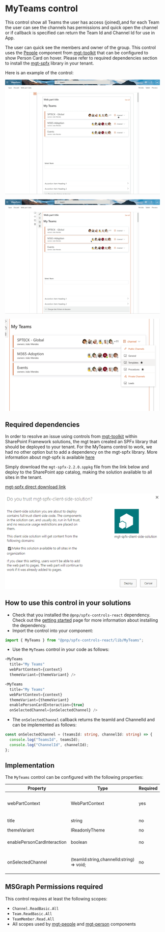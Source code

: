 # MyTeams control

This control show all Teams the user has access (joined),and for each Team the user can see the channels has permissions and quick open the channel or if callback is specified can return the Team Id and Channel Id for use in App.

The user can quick see the members and owner of the group.
This control uses the [People](https://docs.microsoft.com/graph/toolkit/components/people) component from [mgt-toolkit](https://docs.microsoft.com/graph/toolkit/overview) that can be configured to show Person Card on hover. Please refer to required dependencies section to install the [mgt-spfx](https://docs.microsoft.com/graph/toolkit/get-started/mgt-spfx) library in your tenant.

Here is an example of the control:

![myTeams](../assets/myteams01.gif)

![myTeams](../assets/myteams02.gif)

![myTeams](../assets/myteams01.png)

## Required dependencies

In order to resolve an issue using controls from [mgt-toolkit](https://docs.microsoft.com/graph/toolkit/overview) within SharePoint Framework solutions, the mgt team created an SPFx library that should be deployed to your tenant. For the MyTeams control to work, we had no other option but to add a dependency on the mgt-spfx library. More information about mgt-spfx is available [here](https://docs.microsoft.com/graph/toolkit/get-started/mgt-spfx)

Simply download the `mgt-spfx-2.2.0.sppkg` file from the link below and deploy to the SharePoint app catalog, making the solution available to all sites in the tenant.

[mgt-spfx direct download link](https://github.com/microsoftgraph/microsoft-graph-toolkit/releases/download/v2.2.0/mgt-spfx-2.2.0.sppkg)

![myTeams](../assets/mgtSPFxPackageDeploy.png)

## How to use this control in your solutions

- Check that you installed the `@pnp/spfx-controls-react` dependency. Check out the [getting started](../../#getting-started) page for more information about installing the dependency.
- Import the control into your component:

```TypeScript
import { MyTeams } from "@pnp/spfx-controls-react/lib/MyTeams";
```

- Use the `MyTeams` control in your code as follows:

```TypeScript
<MyTeams
  title="My Teams"
  webPartContext={context}
  themeVariant={themeVariant} />
```

```TypeScript
<MyTeams
  title="My Teams"
  webPartContext={context}
  themeVariant={themeVariant}
  enablePersonCardInteraction={true}
  onSelectedChannel={onSelectedChannel} />
```

- The `onSelectedChannel` callback returns the teamId and ChannelId and can be implemented as follows:

```TypeScript
const onSelectedChannel = (teamsId: string, channelId: string) => {
  console.log("TeamsId", teamsId);
  console.log("ChannelId", channelId);
};
```

## Implementation

The `MyTeams` control can be configured with the following properties:

| Property                    | Type                                      | Required | Description                                   |
| --------------------------- | ----------------------------------------- | -------- | --------------------------------------------- |
| webPartContext              | WebPartContext                            | yes      | The context object of the SPFx loaded webpart |
| title                       | string                                    | no       | Title of WebPart                              |
| themeVariant                | IReadonlyTheme                            | no       | themeVariant                                  |
| enablePersonCardInteraction | boolean                                   | no       | Show Person Card on hover                     |
| onSelectedChannel           | (teamId:string,channelId:string) => void; | no       | callBack with TeamId and ChannelId Selected   |

## MSGraph Permissions required

This control requires at least the following scopes:

- `Channel.ReadBasic.All`
- `Team.ReadBasic.All`
- `TeamMember.Read.All`
- All scopes used by [mgt-people](https://docs.microsoft.com/graph/toolkit/components/people) and [mgt-person](https://docs.microsoft.com//graph/toolkit/components/person-card) components
